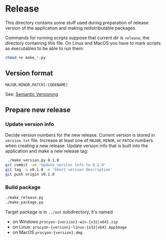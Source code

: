 # Release

This directory contains some stuff used during preparation of release version of the application and making redistributable packages.

Commands for running scripts suppose that current dir is `release`, the directory containing this file. On Linux and MacOS you have to mark scripts as executables to be able to run them:

```bash
chmod +x make_*.py
```

## Version format

```
MAJOR.MINOR.PATCH[-CODENAME]
```

See: [Semantic Versioning](https://semver.org)

## Prepare new release

### Update version info

Decide version numbers for the new release. Current version is stored in `version.txt` file. Increase at least one of `MAJOR`, `MINOR`, or `PATCH` numbers when creating a new release. Update version info that is built into the application and make a new release tag:

```bash
 ./make_version.py 0.1.0
git commit -am 'Update version info to 0.1.0'
git tag -a v0.1.0 -m 'Short version description'
git push origin v0.1.0
```

### Build package

```bash
./make_release.py
./make_package.py
```

Target package is in `../out` subdirectory, it's named

- on Windows `procyon-{version}-win-{x32|x64}.zip`
- on Linux: `procyon-{version}-linux-{x32|x64}.AppImage`
- on MacOS `procyon-{version}.dmg`
